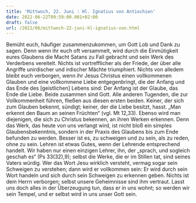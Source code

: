 ```yaml
---
title: 'Mittwoch, 22. Juni : Hl. Ignatius von Antiochien'
date: 2022-06-22T09:59:00.001+02:00
draft: false
url: /2022/06/mittwoch-22-juni-hl-ignatius-von.html
---
```


Bemüht euch, häufiger zusammenzukommen, um Gott Lob und Dank zu sagen. Denn wenn ihr euch oft versammelt, wird durch die Einmütigkeit eures Glaubens die Macht Satans zu Fall gebracht und sein Werk des Verderbens vereitelt. Nichts ist vortrefflicher als der Friede, der über alle Angriffe unirdischer und irdischer Mächte triumphiert. Nichts von alledem bleibt euch verborgen, wenn ihr Jesus Christus einen vollkommenen Glauben und eine vollkommene Liebe entgegenbringt, die der Anfang und das Ende des \[geistlichen\] Lebens sind: Der Anfang ist der Glaube, das Ende die Liebe. Beide zusammen sind Gott. Alle anderen Tugenden, die zur Vollkommenheit führen, fließen aus diesen ersten beiden. Keiner, der sich zum Glauben bekennt, sündigt; keiner, der die Liebe besitzt, hasst. „Man erkennt den Baum an seinen Früchten“ (vgl. Mt 12,33). Ebenso wird man diejenigen, die sich zu Christus bekennen, an ihren Werken erkennen. Denn das Werk, das heute von uns verlangt wird, ist nicht bloß ein simples Glaubensbekenntnis, sondern in der Praxis des Glaubens bis zum Ende befunden zu werden. Besser ist es, zu schweigen und zu sein, als zu reden, ohne zu sein. Lehren ist etwas Gutes, wenn der Lehrende entsprechend handelt. Wir haben nur einen einzigen Lehrer, ihn, der „sprach, und sogleich geschah es“ (Ps 33(32),9); selbst die Werke, die er im Stillen tat, sind seines Vaters würdig. Wer das Wort Jesu wirklich versteht, vermag sogar sein Schweigen zu verstehen; dann wird er vollkommen sein: Er wird durch sein Wort handeln und sich durch sein Schweigen zu erkennen geben. Nichts ist dem Herrn verborgen; selbst unsere Geheimnisse sind ihm vertraut. Lasst uns doch alles in der Überzeugung tun, dass er in uns wohnt; so werden wir sein Tempel, und er selbst wird in uns unser Gott sein.